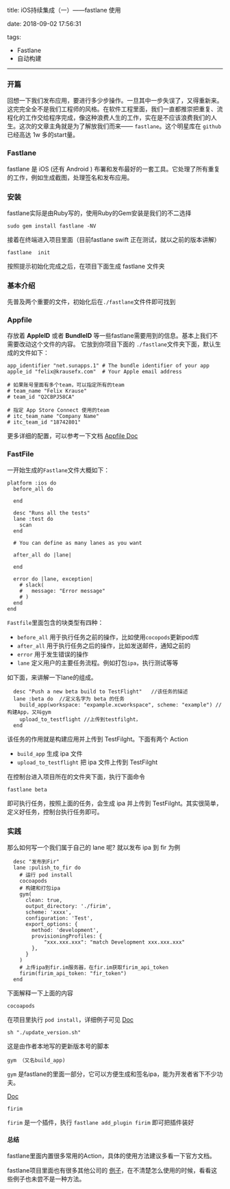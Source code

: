 title: iOS持续集成（一）——fastlane 使用

date: 2018-09-02 17:56:31

tags:

- Fastlane 
- 自动构建

---

### 开篇

回想一下我们发布应用，要进行多少步操作。一旦其中一步失误了，又得重新来。这完完全全不是我们工程师的风格。在软件工程里面，我们一直都推崇把重复、流程化的工作交给程序完成，像这种浪费人生的工作，实在是不应该浪费我们的人生。这次的文章主角就是为了解放我们而来—— `fastlane`。这个明星库在 `github` 已经高达 1w 多的start量。

### Fastlane

fastlane 是 iOS (还有 Android ) 布署和发布最好的一套工具。它处理了所有重复的工作，例如生成截图，处理签名和发布应用。

### 安装

fastlane实际是由Ruby写的，使用Ruby的Gem安装是我们的不二选择

```
sudo gem install fastlane -NV
```
接着在终端进入项目里面（目前fastlane swift 正在测试，就以之前的版本讲解）
    
```
fastlane  init
```
按照提示初始化完成之后，在项目下面生成 fastlane 文件夹

### 基本介绍

先普及两个重要的文件，初始化后在`./fastlane`文件件即可找到

### Appfile

存放着 **AppleID** 或者 **BundleID** 等一些fastlane需要用到的信息。基本上我们不需要改动这个文件的内容。
它放到你项目下面的 `./fastlane`文件夹下面，默认生成的文件如下：

```
app_identifier "net.sunapps.1" # The bundle identifier of your app
apple_id "felix@krausefx.com"  # Your Apple email address

# 如果账号里面有多个team，可以指定所有的team
# team_name "Felix Krause"
# team_id "Q2CBPJ58CA"

# 指定 App Store Connect 使用的team
# itc_team_name "Company Name"
# itc_team_id "18742801"
```

更多详细的配置，可以参考一下文档
[Appfile Doc](https://docs.fastlane.tools/advanced/#appfile)

### FastFile

一开始生成的`Fastlane`文件大概如下：

```
platform :ios do
  before_all do
    
  end

  desc "Runs all the tests"
  lane :test do
    scan
  end

  # You can define as many lanes as you want

  after_all do |lane|

  end

  error do |lane, exception|
    # slack(
    #   message: "Error message"
    # )
  end
end
```

`Fastfile`里面包含的块类型有四种：
* `before_all` 用于执行任务之前的操作，比如使用`cocopods`更新pod库
* `after_all` 用于执行任务之后的操作，比如发送邮件，通知之前的
* `error` 用于发生错误的操作
* `lane` 定义用户的主要任务流程。例如打包`ipa`，执行测试等等


如下面，来讲解一下lane的组成。
```
  desc "Push a new beta build to TestFlight"   //该任务的描述
  lane :beta do  //定义名字为 beta 的任务
    build_app(workspace: "expample.xcworkspace", scheme: "example") //构建App，又叫gym
    upload_to_testflight //上传到testfilght，
  end

```
该任务的作用就是构建应用并上传到 TestFilght。下面有两个 Action

* `build_app` 生成 ipa 文件
* `upload_to_testflight` 把 ipa 文件上传到 TestFilght

在控制台进入项目所在的文件夹下面，执行下面命令

```
fastlane beta
```

即可执行任务，按照上面的任务，会生成 ipa 并上传到 TestFilght。其实很简单，定义好任务，控制台执行任务即可。

### 实践

那么如何写一个我们属于自己的 lane 呢? 就以发布 ipa 到 fir 为例

```
  desc "发布到Fir"
  lane :pulish_to_fir do
    # 运行 pod install 
    cocoapods 
    # 构建和打包ipa
    gym(
      clean: true,
      output_directory: './firim',
      scheme: 'xxxx',
      configuration: 'Test',
      export_options: {
        method: 'development',
        provisioningProfiles: {
            "xxx.xxx.xxx": "match Development xxx.xxx.xxx"
        },
      }
    )
    # 上传ipa到fir.im服务器，在fir.im获取firim_api_token
    firim(firim_api_token: "fir_token")
  end
```


下面解释一下上面的内容

```
cocoapods
```

在项目里执行 `pod install`，详细例子可见 [Doc](https://docs.fastlane.tools/actions/cocoapods/#cocoapods)

```
sh "./update_version.sh"
```

这是由作者本地写的更新版本号的脚本

```
gym （又名build_app)
```

`gym` 是fastlane的里面一部分，它可以方便生成和签名ipa，能为开发者省下不少功夫。

[Doc](https://docs.fastlane.tools/actions/build_app/#build_app)

```
firim
```

`firim` 是一个插件，执行 `fastlane add_plugin firim` 即可把插件装好


#### 总结

fastlane里面内置很多常用的Action，具体的使用方法建议多看一下官方文档。

fastlane项目里面也有很多其他公司的 [例子](https://github.com/fastlane/examples)，在不清楚怎么使用的时候，看看这些例子也未尝不是一种方法。 

